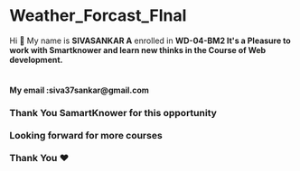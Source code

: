 # Weather_Forcast_FInal
Hi 👋 My name is <b>SIVASANKAR A</b>  enrolled in <b>WD-04-BM2<b>
It's a Pleasure to work with Smartknower and learn new thinks in the Course of Web development.
<br><br>
<h4>My email :siva37sankar@gmail.com</h4>
<h3>Thank You SamartKnower for this opportunity<br><br> 
Looking forward for more courses<br><br>
Thank You ❤️</h3>
